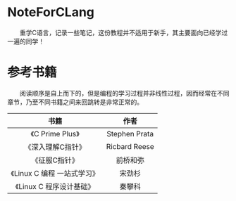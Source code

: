 # NoteForCLang

　　重学C语言，记录一些笔记，这份教程并不适用于新手，其主要面向已经学过一遍的同学！



# 参考书籍

　　阅读顺序是自上而下的，但是编程的学习过程并非线性过程，因而经常在不同章节，乃至不同书籍之间来回跳转是非常正常的。

|            书籍             |     作者      |
| :-------------------------: | :-----------: |
|      《C Prime Plus》       | Stephen Prata |
|      《深入理解C指针》      | Ricbard Reese |
|        《征服C指针》        |   前桥和弥    |
| 《Linux C 编程 一站式学习》 |    宋劲杉     |
|  《Linux C 程序设计基础》   |    秦攀科     |

